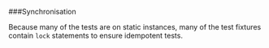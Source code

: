 ﻿###Synchronisation

Because many of the tests are on static instances, many of the test fixtures contain `lock` statements to ensure
idempotent tests.